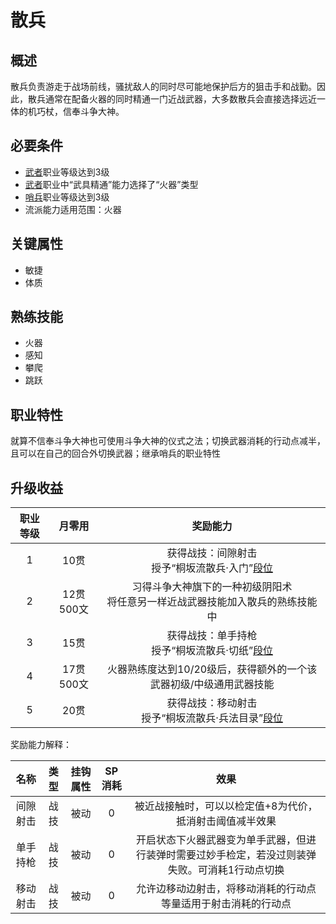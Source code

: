 # 散兵

## 概述

散兵负责游走于战场前线，骚扰敌人的同时尽可能地保护后方的狙击手和战勤。因此，散兵通常在配备火器的同时精通一门近战武器，大多数散兵会直接选择远近一体的机巧杖，信奉斗争大神。

## 必要条件

* <a href="../../../basicJob/Warrior" target="_blank">武者</a>职业等级达到3级
* <a href="../../../basicJob/Warrior" target="_blank">武者</a>职业中“武具精通”能力选择了“火器”类型
* <a href="../../../basicJob/Sentinel" target="_blank">哨兵</a>职业等级达到3级
* 流派能力适用范围：火器

## 关键属性

* 敏捷
* 体质

## 熟练技能

* 火器
* 感知
* 攀爬
* 跳跃
  
## 职业特性

就算不信奉斗争大神也可使用斗争大神的仪式之法；切换武器消耗的行动点减半，且可以在自己的回合外切换武器；继承哨兵的职业特性

## 升级收益

职业等级|月零用|奖励能力
:--:|:--:|:--:
1|10贯|获得战技：间隙射击<br>授予“桐坂流散兵·入门”<a href="../../dan" target="_blank">段位</a>
2|12贯500文|习得斗争大神旗下的一种初级阴阳术<br>将任意另一样近战武器技能加入散兵的熟练技能中
3|15贯|获得战技：单手持枪<br>授予“桐坂流散兵·切纸”<a href="../../dan" target="_blank">段位</a>
4|17贯500文|火器熟练度达到10/20级后，获得额外的一个该武器初级/中级通用武器技能
5|20贯|获得战技：移动射击<br>授予“桐坂流散兵·兵法目录”<a href="../../dan" target="_blank">段位</a>

奖励能力解释：

名称|类型|挂钩属性|SP消耗|效果
:--:|:--:|:--:|:--:|:--:
间隙射击|战技|被动|0|被近战接触时，可以以检定值+8为代价，抵消射击阈值减半效果
单手持枪|战技|被动|0|开启状态下火器武器变为单手武器，但进行装弹时需要过妙手检定，若没过则装弹失败。可消耗1行动点切换
移动射击|战技|被动|0|允许边移动边射击，将移动消耗的行动点等量适用于射击消耗的行动点